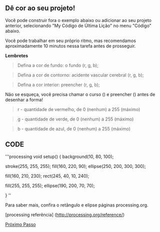 ## Dê cor ao seu projeto! 

Você pode construir fora o exemplo abaixo ou adicionar ao seu projeto anterior, selecionando "My Código de Última Lição" no menu "Código" abaixo. 

Você pode trabalhar em seu próprio ritmo, mas recomendamos aproximadamente 10 minutos nessa tarefa antes de prosseguir. 

**Lembretes**
 
> Defina a cor de fundo: o fundo (r, g, b); 

> Defina a cor de contorno: acidente vascular cerebral (r, g, b); 

> Defina a cor interior: preencher (r, g, b); 

Não se esqueça, você precisa chamar o curso () e preencher () antes de desenhar a forma! 

> r - quantidade de vermelho, de 0 (nenhum) a 255 (máximo) 

> g - quantidade de verde, de 0 (nenhum) a 255 (máximo) 

> b - quantidade de azul, de 0 (nenhum) a 255 (máximo) 


## CODE

'''processing
void setup() {
background(10, 80, 100);

stroke(255, 255, 255);
fill(160, 220, 90);
ellipse(250, 200, 300, 300);

fill(160, 210, 230);
rect(245, 40, 10, 240);

fill(255, 255, 255);
ellipse(190, 200, 70, 70);

}
''


Para saber mais, confira o retângulo e elipse páginas processing.org.
 
[processing referência] (http://processing.org/reference/)

 

[Próximo Passo](https://github.com/wesense/creative-coding-crash-course-oLabi/blob/master/CCCC/INTERACTION.MD)
